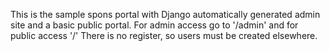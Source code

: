 This is the sample spons portal with Django automatically
generated admin site and a basic public portal.
For admin access go to '/admin' and for public access '/'
There is no register, so users must be created elsewhere.
